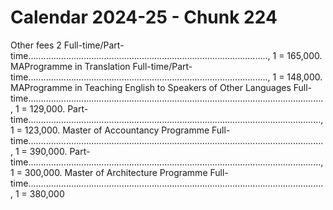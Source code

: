 # Calendar 2024-25 - Chunk 224

<!-- Chunk tokens: 877, Enriched tokens: 880 -->

Other fees 2
Full-time/Part-time..............................................................................................., 1 = 165,000. MAProgramme in Translation Full-time/Part-time..............................................................................................., 1 = 148,000. MAProgramme in Teaching English to Speakers of Other Languages Full-time....................................................................................................................., 1 = 129,000. Part-time...................................................................................................................., 1 = 123,000. Master of Accountancy Programme Full-time....................................................................................................................., 1 = 390,000. Part-time...................................................................................................................., 1 = 300,000. Master of Architecture Programme Full-time....................................................................................................................., 1 = 380,000